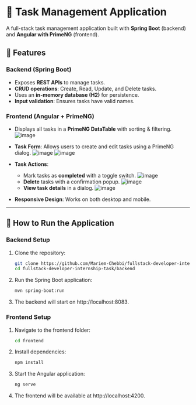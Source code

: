 # 📝 Task Management Application  

A full-stack task management application built with **Spring Boot** (backend) and **Angular with PrimeNG** (frontend).  

## 📌 Features  

### **Backend (Spring Boot)**
- Exposes **REST APIs** to manage tasks.
- **CRUD operations**: Create, Read, Update, and Delete tasks.
- Uses an **in-memory database (H2)** for persistence.
- **Input validation**: Ensures tasks have valid names.

### **Frontend (Angular + PrimeNG)**
- Displays all tasks in a **PrimeNG DataTable** with sorting & filtering.
![image](https://github.com/user-attachments/assets/ec608c2d-2cb1-44b7-a63c-5cce7349f5c9)

- **Task Form**: Allows users to create and edit tasks using a PrimeNG dialog.
![image](https://github.com/user-attachments/assets/29a48081-42b0-4d91-a279-1ffa94872a47)
![image](https://github.com/user-attachments/assets/64000325-d955-4607-a875-a08237dc3f9a)

- **Task Actions**:
  - Mark tasks as **completed** with a toggle switch.
![image](https://github.com/user-attachments/assets/2cd5465c-6674-49d7-a8bd-4f653cfc39b9)
  - **Delete** tasks with a confirmation popup.
![image](https://github.com/user-attachments/assets/c368aa91-bb5b-4ff1-9804-73781c2d0969)
  - **View task details** in a dialog.
![image](https://github.com/user-attachments/assets/6ee323a7-3fe4-4f4f-83e0-8d263612554b)

- **Responsive Design**: Works on both desktop and mobile.
---

## 🚀 How to Run the Application  

### **Backend Setup**  
1. Clone the repository:  
   ```sh
   git clone https://github.com/Mariem-Chebbi/fullstack-developer-internship-task.git
   cd fullstack-developer-internship-task/backend
2. Run the Spring Boot application:
   ```sh
   mvn spring-boot:run
3. The backend will start on http://localhost:8083.
### **Frontend Setup** 
1. Navigate to the frontend folder:
   ```sh
   cd frontend
2. Install dependencies:
   ```sh
   npm install
3. Start the Angular application:
   ```sh
   ng serve
4. The frontend will be available at http://localhost:4200.

